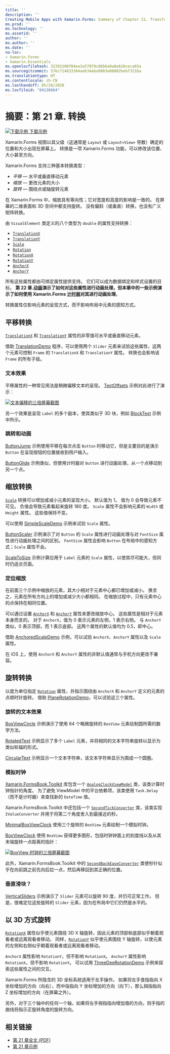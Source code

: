 ```yaml
---
title: ''
description: ''
Creating Mobile Apps with Xamarin.Forms: Summary of Chapter 21. Transforms''
ms.prod: ''
ms.technology: ''
ms.assetid: ''
author: ''
ms.author: ''
ms.date: ''
no-loc:
- Xamarin.Forms
- Xamarin.Essentials
ms.openlocfilehash: 32393108f84ea3a57079c86b6a9a8e628ceca03a
ms.sourcegitcommit: 57bc714633364aeb34aba9803e88802bebf321ba
ms.translationtype: HT
ms.contentlocale: zh-CN
ms.lasthandoff: 05/28/2020
ms.locfileid: "84136664"
---
```

# <a name="summary-of-chapter-21-transforms"></a>摘要：第 21 章. 转换

[![下载示例](~/media/shared/download.png) 下载示例](https://github.com/xamarin/xamarin-forms-book-samples/tree/master/Chapter21)

Xamarin.Forms 视图以其父级（这通常是 `Layout` 或 `Layout<View>` 导数）确定的位置和大小出现在屏幕上。 转换是一项 Xamarin.Forms 功能，可以修改该位置、大小甚至方向。

Xamarin.Forms 支持三种基本转换类型：

- *平移* &mdash; 水平或垂直移动元素
- *缩放* &mdash; 更改元素的大小
- *旋转* &mdash; 围绕点或轴旋转元素

在 Xamarin.Forms 中，缩放具有等向性；它对宽度和高度的影响是一致的。 在屏幕的二维表面和 3D 空间中都支持旋转。 没有偏斜（或垂直）转换，也没有广义矩阵转换。

由 `VisualElement` 类定义的八个类型为 `double` 的属性支持转换：

- [`TranslationX`](xref:Xamarin.Forms.VisualElement.TranslationX)
- [`TranslationY`](xref:Xamarin.Forms.VisualElement.TranslationY)
- [`Scale`](xref:Xamarin.Forms.VisualElement.Scale)
- [`Rotation`](xref:Xamarin.Forms.VisualElement.Rotation)
- [`RotationX`](xref:Xamarin.Forms.VisualElement.RotationX)
- [`RotationY`](xref:Xamarin.Forms.VisualElement.RotationY)
- [`AnchorX`](xref:Xamarin.Forms.VisualElement.AnchorX)
- [`AnchorY`](xref:Xamarin.Forms.VisualElement.AnchorY)

所有这些属性都由可绑定属性提供支持。 它们可以成为数据绑定和样式设置的目标。 **第 22 章.[动画](~/xamarin-forms/creating-mobile-apps-xamarin-forms/summaries/chapter22.md)演示了如何对这些属性进行动画处理，但本章中的一些示例演示了如何使用 Xamarin.Forms [计时器](~/xamarin-forms/platform/device.md#devicestarttimer)对其进行动画处理**。

转换属性仅影响元素的呈现方式，而不影响布局中元素的感知方式。

## <a name="the-translation-transform"></a>平移转换

[`TranslationX`](xref:Xamarin.Forms.VisualElement.TranslationX) 和 [`TranslationY`](xref:Xamarin.Forms.VisualElement.TranslationY) 属性的非零值可水平或垂直移动元素。

借助 [TranslationDemo](https://github.com/xamarin/xamarin-forms-book-samples/tree/master/Chapter21/TranslationDemo) 程序，可以使用两个 `Slider` 元素来试验这些属性，这两个元素可控制 `Frame` 的 `TranslationX` 和 `TranslationY` 属性。 转换也会影响该 `Frame` 的所有子级。

### <a name="text-effects"></a>文本效果

平移属性的一种常见用法是稍微偏移文本的呈现。 [TextOffsets](https://github.com/xamarin/xamarin-forms-book-samples/tree/master/Chapter21/TextOffsets) 示例对此进行了演示：

[![文本偏移的三倍屏幕截图](images/ch21fg03-small.png "文本偏移")](images/ch21fg03-large.png#lightbox "文本偏移")

另一个效果是呈现 `Label` 的多个副本，使其类似于 3D 块，例如 [BlockText](https://github.com/xamarin/xamarin-forms-book-samples/tree/master/Chapter21/BlockText) 示例中所示。

### <a name="jumps-and-animations"></a>跳转和动画

[ButtonJump](https://github.com/xamarin/xamarin-forms-book-samples/tree/master/Chapter21/ButtonJump) 示例使用平移在每次点击 `Button` 时移动它，但是主要目的是演示 `Button` 在呈现按钮的位置接收到用户输入。

[ButtonGlide](https://github.com/xamarin/xamarin-forms-book-samples/tree/master/Chapter21/ButtonGlide) 示例类似，但使用计时器对 `Button` 进行动画处理，从一个点移动到另一个点。

## <a name="the-scale-transform"></a>缩放转换

[`Scale`](xref:Xamarin.Forms.VisualElement.Scale) 转换可以增加或减小元素的呈现大小。 默认值为 1。 值为 0 会导致元素不可见。 负值会导致元素看起来旋转 180 度。 `Scale` 属性不会影响元素的 `Width` 或 `Height` 属性。 这些值保持不变。

可以使用 [SimpleScaleDemo](https://github.com/xamarin/xamarin-forms-book-samples/tree/master/Chapter21/SimpleScaleDemo) 示例来试验 `Scale` 属性。

[ButtonScaler](https://github.com/xamarin/xamarin-forms-book-samples/tree/master/Chapter21/ButtonScaler) 示例演示了对 `Button` 的 `Scale` 属性进行动画处理与对 `FontSize` 属性进行动画处理之间的区别。 `FontSize` 属性会影响 `Button` 在布局中的感知方式；`Scale` 属性不会。

[ScaleToSize](https://github.com/xamarin/xamarin-forms-book-samples/tree/master/Chapter21/ScaleToSize) 示例计算应用于 `Label` 元素的 `Scale` 属性，以使其尽可能大，但同时仍适合页面。

### <a name="anchoring-the-scale"></a>定位缩放

在前面三个示例中缩放的元素，其大小相对于元素中心都已增加或减小。 换言之，元素在所有方向上的增加或减少大小都相同。 在缩放过程中，只有元素中心的点保持在相同位置。

可以通过设置 [`AnchorX`](xref:Xamarin.Forms.VisualElement.AnchorX) 和 [`AnchorY`](xref:Xamarin.Forms.VisualElement.AnchorY) 属性来更改缩放中心。 这些属性是相对于元素本身而言的。 对于 `AnchorX`，值为 0 表示元素的左侧，1 表示右侧。 与 `AnchorY` 类似，0 表示顶部，而 1 表示底部。 这两个属性的默认值均为 0.5，即中心。

借助 [AnchoredScaleDemo](https://github.com/xamarin/xamarin-forms-book-samples/tree/master/Chapter21/AnchoredScaleDemo) 示例，可以试验 `AnchorX`、`AnchorY` 属性以及 `Scale` 属性。

在 iOS 上，使用 `AnchorX` 和 `AnchorY` 属性的非默认值通常与手机方向更改不兼容。

## <a name="the-rotation-transform"></a>旋转转换

以度为单位指定 [`Rotation`](xref:Xamarin.Forms.VisualElement.Rotation) 属性，并指示围绕由 `AnchorX` 和 `AnchorY` 定义的元素的点顺时针旋转。 借助 [PlaneRotationDemo](https://github.com/xamarin/xamarin-forms-book-samples/tree/master/Chapter21/PlaneRotationDemo)，可以试验这三个属性。

### <a name="rotated-text-effects"></a>旋转的文本效果

[BoxViewCircle](https://github.com/xamarin/xamarin-forms-book-samples/tree/master/Chapter21/BoxViewCircle) 示例演示了使用 64 个略微旋转的 `BoxView` 元素绘制圆所需的数学方法。

[RotatedText](https://github.com/xamarin/xamarin-forms-book-samples/tree/master/Chapter21/RotatedText) 示例显示了多个 `Label` 元素，并将相同的文本字符串旋转以显示为类似轮辐的形式。

[CircularText](https://github.com/xamarin/xamarin-forms-book-samples/tree/master/Chapter21/CircularText) 示例显示一个文本字符串，该文本字符串显示为围成一个圆圈。

### <a name="an-analog-clock"></a>模拟时钟

[Xamarin.FormsBook.Toolkit](https://github.com/xamarin/xamarin-forms-book-samples/tree/master/Libraries/Xamarin.FormsBook.Toolkit) 库包含一个 [`AnalogClockViewModel`](https://github.com/xamarin/xamarin-forms-book-samples/blob/master/Libraries/Xamarin.FormsBook.Toolkit/Xamarin.FormsBook.Toolkit/AnalogClockViewModel.cs) 类，该类计算时钟指针的角度。 为了避免 ViewModel 中的平台依赖项，该类使用 `Task.Delay`（而不是计时器）来查找新的 `DateTime` 值。

Xamarin.FormsBook.Toolkit 中还包括一个 [`SecondTickConverter`](https://github.com/xamarin/xamarin-forms-book-samples/blob/master/Libraries/Xamarin.FormsBook.Toolkit/Xamarin.FormsBook.Toolkit/SecondTickConverter.cs) 类，该类实现 `IValueConverter` 并用于将第二个角度舍入到最接近的秒。

[MinimalBoxViewClock](https://github.com/xamarin/xamarin-forms-book-samples/tree/master/Chapter21/MinimalBoxViewClock) 使用三个旋转的 `BoxView` 元素绘制一个模拟时钟。

[BoxViewClock](https://github.com/xamarin/xamarin-forms-book-samples/tree/master/Chapter21/BoxViewClock) 使用 `BoxView` 获得更多图形，包括时钟钟面上的刻度线以及从其末端旋转一点距离的指针：

[![BoxView 时钟的三倍屏幕截图](images/ch21fg17-small.png "模拟时钟钟面")](images/ch21fg17-large.png#lightbox "模拟时钟钟面")

此外，Xamarin.FormsBook.Toolkit 中的 [`SecondBackEaseConverter`](https://github.com/xamarin/xamarin-forms-book-samples/blob/master/Libraries/Xamarin.FormsBook.Toolkit/Xamarin.FormsBook.Toolkit/SecondBackEaseConverter.cs) 类使秒针似乎在向前跳之前先向后拉一点，然后再移回到其正确的位置。

### <a name="vertical-sliders"></a>垂直滑块？

[VerticalSliders](https://github.com/xamarin/xamarin-forms-book-samples/tree/master/Chapter21/VerticalSliders) 示例演示了 `Slider` 元素可以旋转 90 度，并仍可正常工作。 但是，很难定位这些旋转的 `Slider` 元素，因为在布局中它们仍然是水平的。

## <a name="3d-ish-rotations"></a>以 3D 方式旋转

[`RotationX`](xref:Xamarin.Forms.VisualElement.RotationX) 属性似乎使元素围绕 3D X 轴旋转，因此元素的顶部和底部似乎朝着观看者或远离观看者移动。 同样，[`RotationY`](xref:Xamarin.Forms.VisualElement.RotationY) 似乎使元素围绕 Y 轴旋转，以使元素的左侧和右侧似乎朝着观看者或远离观看者移动。

`AnchorX` 属性影响 `RotationY`，但不影响 `RotationX`。 `AnchorY` 属性影响 `RotationX`，但不影响 `RotationY`。 可以试用 [ThreeDeeRotationDemo](https://github.com/xamarin/xamarin-forms-book-samples/tree/master/Chapter21/ThreeDeeRotationDemo) 示例来探索这些属性之间的交互。

Xamarin.Forms 所隐含的 3D 坐标系统适用于左手操作。 如果将左手食指指向 X 坐标增加的方向（向右），而中指指向 Y 坐标增加的方向（向下），那么拇指指向 Z 坐标增加的方向（在屏幕之外）。

另外，对于三个轴中的任何一个轴，如果将左手拇指指向增加值的方向，则手指的曲线将指示正旋转角度的旋转方向。

## <a name="related-links"></a>相关链接

- [第 21 章全文 (PDF)](https://download.xamarin.com/developer/xamarin-forms-book/XamarinFormsBook-Ch21-Apr2016.pdf)
- [第 21 章示例](https://github.com/xamarin/xamarin-forms-book-samples/tree/master/Chapter21)

